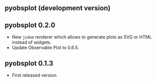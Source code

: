 ## pyobsplot (development version)


## pyobsplot 0.2.0

- New `jsdom` renderer which allows to generate plots as SVG or HTML instead of widgets.
- Update Observable Plot to 0.6.5.

## pyobsplot 0.1.3

- First released version